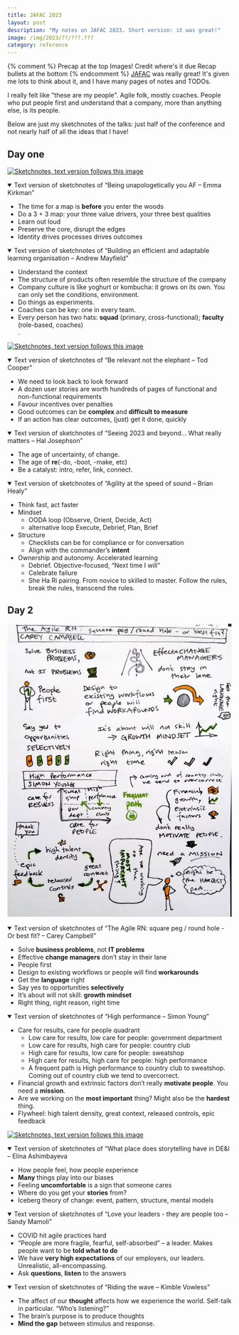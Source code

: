 ```yaml
---
title: JAFAC 2023
layout: post
description: "My notes on JAFAC 2023. Short version: it was great!"
image: /img/2023/??/???.???
category: reference
---
```


{% comment %}
Precap at the top
Images!
Credit where's it due
Recap bullets at the bottom
{% endcomment %}
[JAFAC](https://www.jafac.nz/) was really great! It's given me lots to think about it, and I have many pages of notes and TODOs.

I really felt like "these are my people". Agile folk, mostly coaches. People who put people first and understand that a company, more than anything else, is its people. 

Below are just my sketchnotes of the talks: just half of the conference and not nearly half of all the ideas that I have!

## Day one

[![Sketchnotes, text version follows this image](/img/2023/03/jafac-1.jpg)](/img/2023/03/jafac-1.jpg)

<details open>
<summary>Text version of sketchnotes of “Being unapologetically you AF – Emma Kirkman”</summary>

<ul>
	<li>The time for a map is <strong>before</strong> you enter the woods</li>
	<li>Do a 3 + 3 map: your three value drivers, your three best qualities</li>
	<li>Learn out loud</li>
	<li>Preserve the core, disrupt the edges</li>
	<li>Identity drives processes drives outcomes</li>
</ul>
</details>

<details open>
<summary>Text version of sketchnotes of “Building an efficient and adaptable learning organisation – Andrew Mayfield”</summary>

<ul>
	<li>Understand the context</li>
	<li>The structure of products often resemble the structure of the company</li>
	<li>Company culture is like yoghurt or kombucha: it grows on its own. You can only set the conditions, environment.</li>
	<li>Do things as experiments.</li>
	<li>Coaches can be key: one in every team.</li>
	<li>Every person has two hats: <strong>squad</strong> (primary, cross-functional); <strong>faculty</strong> (role-based, coaches)</li>.
</ul>
</details>

[![Sketchnotes, text version follows this image](/img/2023/03/jafac-2.jpg)](/img/2023/03/jafac-2.jpg)

<details open>
<summary>Text version of sketchnotes of “Be relevant not the elephant – Tod Cooper”</summary>

<ul>
	<li>We need to look back to look forward</li>
	<li>A dozen user stories are worth hundreds of pages of functional and non-functional requirements</li>
	<li>Favour incentives over penalties</li>
	<li>Good outcomes can be <strong>complex</strong> and <strong>difficult to measure</strong></li>
	<li>If an action has clear outcomes, (just) get it done, quickly</li>
</ul>
</details>

<details open>
<summary>Text version of sketchnotes of “Seeing 2023 and beyond… What really matters – Hal Josephson”</summary>

<ul>
	<li>The age of uncertainty, of change.</li>
	<li>The age of <strong>re</strong>(-do, -boot, -make, etc)</li>
	<li>Be a catalyst: intro, refer, link, connect.</li>
</ul>
</details>

<details open>
<summary>Text version of sketchnotes of “Agility at the speed of sound – Brian Healy”</summary>

<ul>
	<li>Think fast, act faster</li>
	<li>Mindset
		<ul>
			<li>OODA loop (Observe, Orient, Decide, Act)</li>
			<li>alternative loop Execute, Debrief, Plan, Brief</li>
		</ul>
	</li>
	<li>Structure
		<ul>
			<li>Checklists can be for compliance or for conversation</li>
			<li>Align with the commander’s <strong>intent</strong></li>
		</ul>
	</li>
	<li>Ownership and autonomy. Accelerated learning
		<ul>
			<li>Debrief. Objective-focused, “Next time I will”</li>
			<li>Celebrate failure</li>
			<li>She Ha Ri pairing. From novice to skilled to master. Follow the rules, break the rules, transcend the rules.</li>
		</ul>
	</li>
</ul>
</details>

## Day 2

[![Sketchnotes, text version follows this image](/img/2023/03/jafac-3.jpg)](/img/2023/03/jafac-3.jpg)
	
<details open>
<summary>Text version of sketchnotes of “The Agile RN: square peg / round hole - Or best fit? – Carey Campbell”</summary>

<ul>
	<li>Solve <strong>business problems</strong>, not <strong>IT problems</strong></li>
	<li>Effective <strong>change managers</strong> don’t stay in their lane</li>
	<li>People first</li>
	<li>Design to existing workflows or people will find <strong>workarounds</strong></li>
	<li>Get the <strong>language</strong> right</li>
	<li>Say yes to opportunities <strong>selectively</strong></li>
	<li>It’s about will not skill: <strong>growth mindset</strong></li>
	<li>Right thing, right reason, right time</li>
</ul>
</details>

<details open>
<summary>Text version of sketchnotes of “High performance – Simon Young”</summary>

<ul>
	<li>Care for results, care for people quadrant
		<ul>
			<li>Low care for results, low care for people: government department</li>
			<li>Low care for results, high care for people: country club</li>
			<li>High care for results, low care for people: sweatshop</li>
			<li>High care for results, high care for people: high performance</li>
			<li>A frequent path is High performance to country club to sweatshop. Coming out of country club we tend to overcorrect.</li>
		</ul>
	</li>
	<li>Financial growth and extrinsic factors don’t really <strong>motivate people</strong>. You need a <strong>mission</strong>.</li>
	<li>Are we working on the <strong>most important</strong> thing? Might also be the <strong>hardest</strong> thing.</li>
	<li>Flywheel: high talent density, great context, released controls, epic feedback</li>
</ul>
</details>

[![Sketchnotes, text version follows this image](/img/2023/03/jafac-4.jpg)](/img/2023/03/jafac-4.jpg)

<details open>
<summary>Text version of sketchnotes of “What place does storytelling have in DE&I – Elina Ashimbayeva</summary>

<ul>
	<li>How people feel, how people experience</li>
	<li><strong>Many</strong> things play into our biases</li>
	<li>Feeling <strong>uncomfortable</strong> is a sign that someone cares</li>
	<li>Where do you get your <strong>stories</strong> from?</li>
	<li>Iceberg theory of change: event, pattern, structure, mental models</li>
</ul>
</details>

<details open>
<summary>Text version of sketchnotes of “Love your leaders - they are people too – Sandy Mamoli”</summary>

<ul>
	<li>COVID hit agile practices hard</li>
	<li>“People are more fragile, fearful, self-absorbed” – a leader. Makes people want to be <strong>told what to do</strong></li>
	<li>We have <strong>very high expectations</strong> of our employers, our leaders. Unrealistic, all-encompassing.</li>
	<li>Ask <strong>questions</strong>, <strong>listen</strong> to the answers</li>
</ul>
</details>

<details open>
<summary>Text version of sketchnotes of “Riding the wave – Kimble Vowless”</summary>

<ul>
	<li>The affect of our <strong>thought</strong> affects how we experience the world. Self-talk in particular. “Who’s listening?”</li>
	<li>The brain’s purpose is to produce thoughts</li>
	<li><strong>Mind the gap</strong> between stimulus and response.</li>
</ul>
</details>
